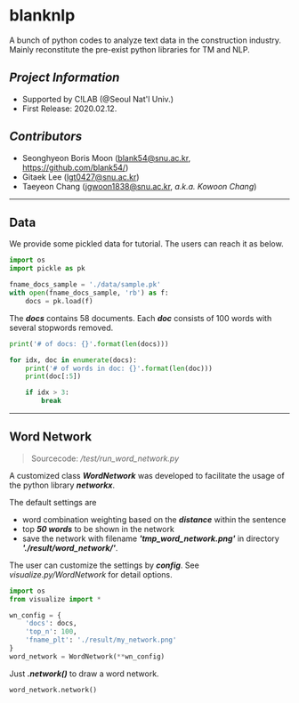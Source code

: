 # blanknlp
A bunch of python codes to analyze text data in the construction industry.
Mainly reconstitute the pre-exist python libraries for TM and NLP.

## _Project Information_
- Supported by C!LAB (@Seoul Nat'l Univ.)
- First Release: 2020.02.12.

## _Contributors_
- Seonghyeon Boris Moon (blank54@snu.ac.kr, https://github.com/blank54/)
- Gitaek Lee (lgt0427@snu.ac.kr)
- Taeyeon Chang (jgwoon1838@snu.ac.kr, _a.k.a. Kowoon Chang_)

- - -

## Data
We provide some pickled data for tutorial.
The users can reach it as below.

```python
import os
import pickle as pk

fname_docs_sample = './data/sample.pk'
with open(fname_docs_sample, 'rb') as f:
    docs = pk.load(f)
```

The _**docs**_ contains 58 documents.
Each _**doc**_ consists of 100 words with several stopwords removed.

```python
print('# of docs: {}'.format(len(docs)))

for idx, doc in enumerate(docs):
    print('# of words in doc: {}'.format(len(doc)))
    print(doc[:5])

    if idx > 3:
        break
```

- - -

## Word Network
>Sourcecode: _/test/run_word_network.py_

A customized class _**WordNetwork**_ was developed to facilitate the usage of the python library _**networkx**_.

The default settings are
- word combination weighting based on the _**distance**_ within the sentence
- top _**50 words**_ to be shown in the network
- save the network with filename _**'tmp_word_network.png'**_ in directory _**'./result/word_network/'**_.

The user can customize the settings by _**config**_. See _visualize.py/WordNetwork_ for detail options.

```python
import os
from visualize import *

wn_config = {
    'docs': docs,
    'top_n': 100,
    'fname_plt': './result/my_network.png'
}
word_network = WordNetwork(**wn_config)
```

Just _**.network()**_ to draw a word network.

```python
word_network.network()
```